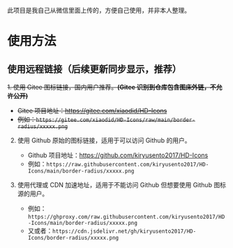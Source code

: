 此项目是我自己从微信里面上传的，方便自己使用，并非本人整理。
# 使用方法

## 使用远程链接（后续更新同步显示，推荐）
~~1. 使用 Gitee 图标链接，国内用户推荐。**(Gitee 识别到仓库包含图床外链，不允许公开)**~~
   - ~~Gitee 项目地址：https://gitee.com/xiaodid/HD-Icons~~
   - ~~例如：`https://gitee.com/xiaodid/HD-Icons/raw/main/border-radius/xxxxx.png`~~

2. 使用 Github 原始的图标链接，适用于可以访问 Github 的用户。
   - Github 项目地址：https://github.com/kiryusento2017/HD-Icons
   - 例如：`https://raw.githubusercontent.com/kiryusento2017/HD-Icons/main/border-radius/xxxxx.png`

3. 使用代理或 CDN 加速地址，适用于不能访问 Github 但想要使用 Github 图标源的用户。
   - 例如：`https://ghproxy.com/raw.githubusercontent.com/kiryusento2017/HD-Icons/main/border-radius/xxxxx.png`
   - 又或者：`https://cdn.jsdelivr.net/gh/kiryusento2017/HD-Icons/border-radius/xxxxx.png`
